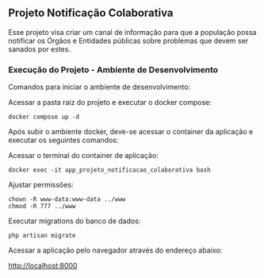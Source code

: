 ## Projeto Notificação Colaborativa

Esse projeto  visa criar um canal de informação para que a população possa notificar os Órgãos e Entidades públicas sobre problemas que devem ser sanados por estes.

### Execução do Projeto - Ambiente de Desenvolvimento

Comandos para iniciar o ambiente de desenvolvimento:

Acessar a pasta raiz do projeto e executar o docker compose:
```
docker compose up -d
```

Após subir o ambiente docker, deve-se acessar o container da aplicação e executar os seguintes comandos:

Acessar o terminal do container de aplicação:
```
docker exec -it app_projeto_notificacao_colaborativa bash
```

Ajustar permissões:
```
chown -R www-data:www-data ../www
chmod -R 777 ../www
```

Executar migrations do banco de dados:
```
php artisan migrate
```

Acessar a aplicação pelo navegador através do endereço abaixo:

[http://localhost:8000](http://localhost:8000)
